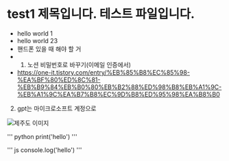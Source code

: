 # test1 제목입니다. 테스트 파일입니다.

* hello world 1
* hello world 23
* 핸드폰 있을 때 해야 할 거
* 1. 노션 비밀번호로 바꾸기(이메일 인증에서)
* https://one-it.tistory.com/entry/%EB%85%B8%EC%85%98-%EA%BF%80%ED%8C%81-%EB%B9%84%EB%B0%80%EB%B2%88%ED%98%B8%EB%A1%9C-%EB%A1%9C%EA%B7%B8%EC%9D%B8%ED%95%98%EA%B8%B0

2. gpt는 마이크로소프트 계정으로

![제주도 이미지](img/404.png)

''' python
print('hello')
'''

''' js
console.log('hello')
'''